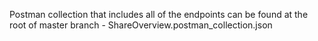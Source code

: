 Postman collection that includes all of the endpoints can be found at the root of master branch - ShareOverview.postman_collection.json
